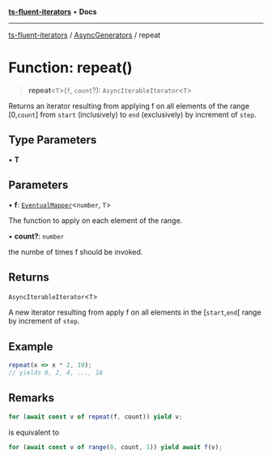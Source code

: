 [**ts-fluent-iterators**](../../../README.md) • **Docs**

---

[ts-fluent-iterators](../../../README.md) / [AsyncGenerators](../README.md) / repeat

# Function: repeat()

> **repeat**\<`T`\>(`f`, `count`?): `AsyncIterableIterator`\<`T`\>

Returns an iterator resulting from applying f on all elements of the range [0,`count`]
from `start` (inclusively) to `end` (exclusively) by increment of `step`.

## Type Parameters

• **T**

## Parameters

• **f**: [`EventualMapper`](../../../type-aliases/EventualMapper.md)\<`number`, `T`\>

The function to apply on each element of the range.

• **count?**: `number`

the numbe of times f should be invoked.

## Returns

`AsyncIterableIterator`\<`T`\>

A new iterator resulting from apply f on all elements in the [`start`,`end`[ range by increment of `step`.

## Example

```ts
repeat(x => x * 2, 10);
// yields 0, 2, 4, ..., 18
```

## Remarks

```ts
for (await const v of repeat(f, count)) yield v;
```

is equivalent to

```ts
for (await const v of range(0, count, 1)) yield await f(v);
```

